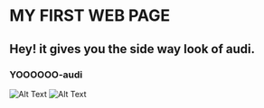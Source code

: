 # MY FIRST WEB PAGE
## Hey! it gives you the side way look of audi.
###              YOOOOOO-audi
![Alt Text](https://moneyinc.com/wp-content/uploads/2018/06/Audi-Logo-750x422.jpg)
![Alt Text](https://cdn.gearpatrol.com/wp-content/uploads/2019/01/Complete-Audi-Buying-Guide-gear-patrol-lead-full.jpg)
